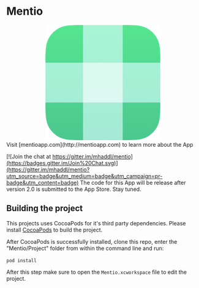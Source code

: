 # Mentio
<div style="text-align:center"><img src ="./graphics/mentioicon.png" /></div>
Visit [mentioapp.com](http://mentioapp.com) to learn more about the App

[![Join the chat at https://gitter.im/mhaddl/mentio](https://badges.gitter.im/Join%20Chat.svg)](https://gitter.im/mhaddl/mentio?utm_source=badge&utm_medium=badge&utm_campaign=pr-badge&utm_content=badge)
The code for this App will be release after version 2.0 is submitted to the App Store. Stay tuned.

## Building the project

This projects uses CocoaPods for it's third party dependencies. Please install [CocoaPods](http://guides.cocoapods.org/using/getting-started.html) to build the project.

After CocoaPods is successfully installed, clone this repo, enter the "Mentio/Project" folder from within the command line and run:

`pod install` 

After this step make sure to open the `Mentio.xcworkspace` file to edit the project.

